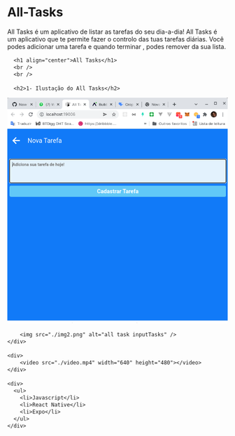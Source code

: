 # All-Tasks
All Tasks é um aplicativo de listar as tarefas do seu dia-a-dia!
All Tasks é um aplicativo que te permite fazer o controlo das tuas tarefas diárias.
Você podes adicionar uma tarefa e quando terminar , podes remover da sua lista.

   
      <h1 align="center">All Tasks</h1>
      <br />
      <br />

      <h2>1- Ilustação do All Tasks</h2>
 <div>
        <img src="./img1.png" alt="all tasklist" />

        <img src="./img2.png" alt="all task inputTasks" />
    </div>

    <div>
        <video src="./video.mp4" width="640" height="480"></video>
    </div>

    <div>
      <ul>
        <li>Javascript</li>
        <li>React Native</li>
        <li>Expo</li>
      </ul>
    </div>
